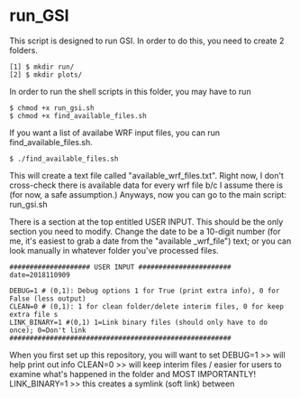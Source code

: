 # run_GSI

This script is designed to run GSI. In order to do this, you need to create 2 folders.

    [1] $ mkdir run/
    [2] $ mkdir plots/

In order to run the shell scripts in this folder, you may have to run

    $ chmod +x run_gsi.sh 
    $ chmod +x find_available_files.sh 

If you want a list of availabe WRF input files, you can run find_available_files.sh. 

    $ ./find_available_files.sh

This will create a text file called "available_wrf_files.txt". Right now, I don't cross-check 
there is available data for every wrf file b/c I assume there is (for now, a safe assumption.)
Anyways, now you can go to the main script: run_gsi.sh

There is a section at the top entitled USER INPUT. This should be the only section you need to modify. 
Change the date to be a 10-digit number (for me, it's easiest to grab a date from the "available
_wrf_file") text; or you can look manually in whatever folder you've processed files. 

    #################### USER INPUT #######################
    date=2018110909

    DEBUG=1 # (0,1): Debug options 1 for True (print extra info), 0 for False (less output)
    CLEAN=0 # (0,1): 1 for clean folder/delete interim files, 0 for keep extra file s
    LINK_BINARY=1 #(0,1) 1=Link binary files (should only have to do once); 0=Don't link 
    #######################################################

When you first set up this repository, you will want to set 
     DEBUG=1    >> will help print out info
     CLEAN=0    >> will keep interim files / easier for users to examine what's happened in the folder
and MOST IMPORTANTLY! 
    LINK_BINARY=1 >> this creates a symlink (soft link) between 
